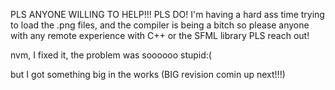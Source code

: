 PLS ANYONE WILLING TO HELP!!! PLS DO! I'm having a hard ass time trying to load the .png files, and the compiler is being a bitch so please anyone with any remote experience with C++ or the SFML library PLS reach out!

nvm, I fixed it, the problem was soooooo stupid:(

but I got something big in the works (BIG revision comin up next!!!)
